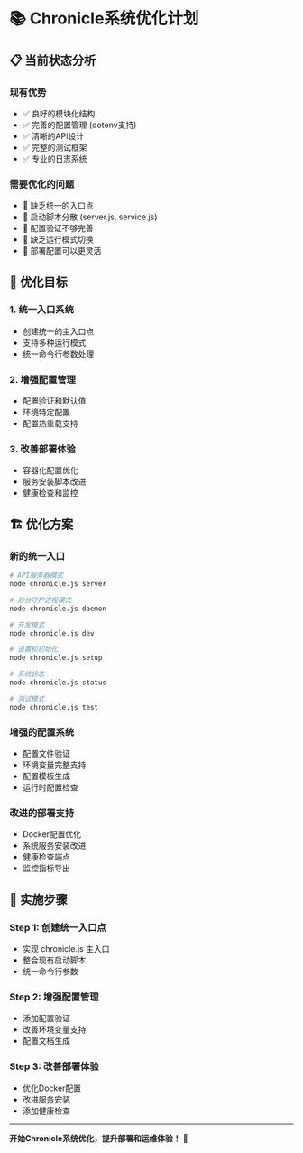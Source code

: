 # 📚 Chronicle系统优化计划

## 📋 当前状态分析

### 现有优势
- ✅ 良好的模块化结构
- ✅ 完善的配置管理 (dotenv支持)
- ✅ 清晰的API设计
- ✅ 完整的测试框架
- ✅ 专业的日志系统

### 需要优化的问题
- 🔧 缺乏统一的入口点
- 🔧 启动脚本分散 (server.js, service.js)
- 🔧 配置验证不够完善
- 🔧 缺乏运行模式切换
- 🔧 部署配置可以更灵活

## 🎯 优化目标

### 1. 统一入口系统
- 创建统一的主入口点
- 支持多种运行模式
- 统一命令行参数处理

### 2. 增强配置管理
- 配置验证和默认值
- 环境特定配置
- 配置热重载支持

### 3. 改善部署体验
- 容器化配置优化
- 服务安装脚本改进
- 健康检查和监控

## 🏗️ 优化方案

### 新的统一入口
```bash
# API服务器模式
node chronicle.js server

# 后台守护进程模式
node chronicle.js daemon

# 开发模式
node chronicle.js dev

# 设置和初始化
node chronicle.js setup

# 系统状态
node chronicle.js status

# 测试模式
node chronicle.js test
```

### 增强的配置系统
- 配置文件验证
- 环境变量完整支持
- 配置模板生成
- 运行时配置检查

### 改进的部署支持
- Docker配置优化
- 系统服务安装改进
- 健康检查端点
- 监控指标导出

## 🔧 实施步骤

### Step 1: 创建统一入口点
- 实现 chronicle.js 主入口
- 整合现有启动脚本
- 统一命令行参数

### Step 2: 增强配置管理
- 添加配置验证
- 改善环境变量支持
- 配置文档生成

### Step 3: 改善部署体验
- 优化Docker配置
- 改进服务安装
- 添加健康检查

---

**开始Chronicle系统优化，提升部署和运维体验！** 🚀